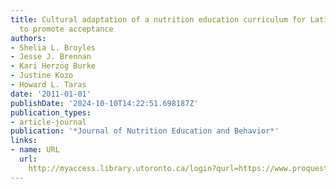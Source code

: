 ```yaml
---
title: Cultural adaptation of a nutrition education curriculum for Latino families
  to promote acceptance
authors:
- Shelia L. Broyles
- Jesse J. Brennan
- Kari Herzog Burke
- Justine Kozo
- Howard L. Taras
date: '2011-01-01'
publishDate: '2024-10-10T14:22:51.698187Z'
publication_types:
- article-journal
publication: '*Journal of Nutrition Education and Behavior*'
links:
- name: URL
  url: 
    http://myaccess.library.utoronto.ca/login?qurl=https://www.proquest.com/docview/900618137?accountid=14771&bdid=38384&_bd=7YQ1J%2FGrLTndqN2ZM%2FVXrjXLsUk%3D
---
```

